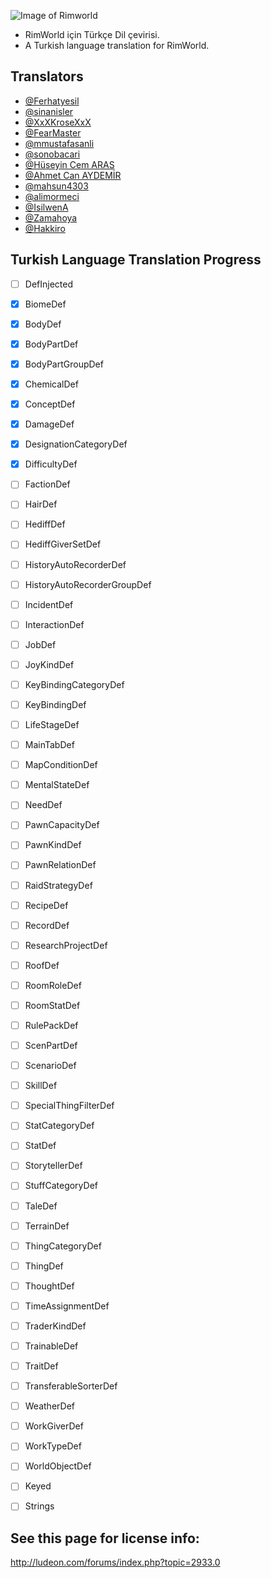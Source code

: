 ![Image of Rimworld](http://rimworldwiki.com/images/thumb/8/8c/Rimworldlogo.png/600px-Rimworldlogo.png)

* RimWorld için Türkçe Dil çevirisi.
* A Turkish language translation for RimWorld.

## Translators
* [@Ferhatyesil](https://github.com/Ferhatyesil)
* [@sinanisler](https://github.com/sinanisler)
* [@XxXKroseXxX](https://github.com/XxXKroseXxX)
* [@FearMaster](https://github.com/FearMaster)
* [@mmustafasanli](https://github.com/mmustafasanli)
* [@sonobacari](https://github.com/sonobacari)
* [@Hüseyin Cem ARAS](https://github.com/hcemaras)
* [@Ahmet Can AYDEMİR](https://github.com/ahmetcanaydemir)
* [@mahsun4303](https://github.com/mahsun4303)
* [@alimormeci](https://github.com/alimormeci)
* [@IsilwenA](https://github.com/IsilwenA)
* [@Zamahoya](https://github.com/Zamahoya)
* [@Hakkiro](https://github.com/Hakkiro)

## Turkish Language Translation Progress
* [ ] DefInjected
 * [x] BiomeDef 
 * [x] BodyDef 
 * [x] BodyPartDef 
 * [x] BodyPartGroupDef
 * [x] ChemicalDef
 * [x] ConceptDef 
 * [x] DamageDef
 * [x] DesignationCategoryDef
 * [x] DifficultyDef
 * [ ] FactionDef
 * [ ] HairDef 
 * [ ] HediffDef
 * [ ] HediffGiverSetDef
 * [ ] HistoryAutoRecorderDef
 * [ ] HistoryAutoRecorderGroupDef
 * [ ] IncidentDef
 * [ ] InteractionDef
 * [ ] JobDef
 * [ ] JoyKindDef
 * [ ] KeyBindingCategoryDef
 * [ ] KeyBindingDef 
 * [ ] LifeStageDef 
 * [ ] MainTabDef
 * [ ] MapConditionDef
 * [ ] MentalStateDef
 * [ ] NeedDef
 * [ ] PawnCapacityDef
 * [ ] PawnKindDef
 * [ ] PawnRelationDef
 * [ ] RaidStrategyDef 
 * [ ] RecipeDef 
 * [ ] RecordDef
 * [ ] ResearchProjectDef 
 * [ ] RoofDef 
 * [ ] RoomRoleDef 
 * [ ] RoomStatDef
 * [ ] RulePackDef
 * [ ] ScenPartDef
 * [ ] ScenarioDef
 * [ ] SkillDef
 * [ ] SpecialThingFilterDef
 * [ ] StatCategoryDef 
 * [ ] StatDef 
 * [ ] StorytellerDef
 * [ ] StuffCategoryDef 
 * [ ] TaleDef 
 * [ ] TerrainDef 
 * [ ] ThingCategoryDef  
 * [ ] ThingDef
 * [ ] ThoughtDef
 * [ ] TimeAssignmentDef 
 * [ ] TraderKindDef
 * [ ] TrainableDef 
 * [ ] TraitDef
 * [ ] TransferableSorterDef
 * [ ] WeatherDef
 * [ ] WorkGiverDef 
 * [ ] WorkTypeDef 
 * [ ] WorldObjectDef
 
* [ ] Keyed
 
* [ ] Strings

## See this page for license info:
http://ludeon.com/forums/index.php?topic=2933.0
